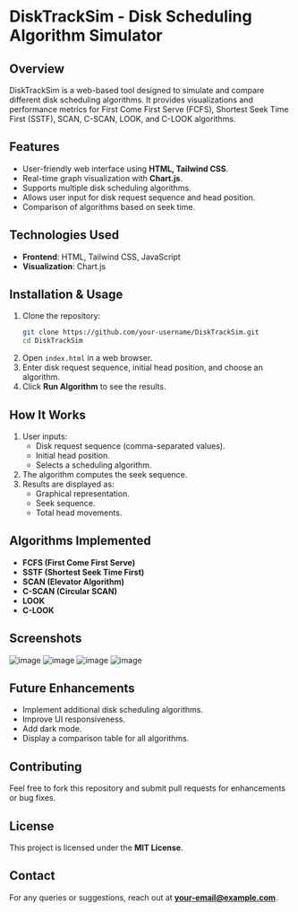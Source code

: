 # DiskTrackSim - Disk Scheduling Algorithm Simulator

## Overview
DiskTrackSim is a web-based tool designed to simulate and compare different disk scheduling algorithms. It provides visualizations and performance metrics for First Come First Serve (FCFS), Shortest Seek Time First (SSTF), SCAN, C-SCAN, LOOK, and C-LOOK algorithms.

## Features
- User-friendly web interface using **HTML, Tailwind CSS**.
- Real-time graph visualization with **Chart.js**.
- Supports multiple disk scheduling algorithms.
- Allows user input for disk request sequence and head position.
- Comparison of algorithms based on seek time.

## Technologies Used
- **Frontend**: HTML, Tailwind CSS, JavaScript
- **Visualization**: Chart.js

## Installation & Usage
1. Clone the repository:
   ```bash
   git clone https://github.com/your-username/DiskTrackSim.git
   cd DiskTrackSim
   ```
2. Open `index.html` in a web browser.
3. Enter disk request sequence, initial head position, and choose an algorithm.
4. Click **Run Algorithm** to see the results.

## How It Works
1. User inputs:
   - Disk request sequence (comma-separated values).
   - Initial head position.
   - Selects a scheduling algorithm.
2. The algorithm computes the seek sequence.
3. Results are displayed as:
   - Graphical representation.
   - Seek sequence.
   - Total head movements.

## Algorithms Implemented
- **FCFS (First Come First Serve)**
- **SSTF (Shortest Seek Time First)**
- **SCAN (Elevator Algorithm)**
- **C-SCAN (Circular SCAN)**
- **LOOK**
- **C-LOOK**

## Screenshots
![image](https://github.com/user-attachments/assets/40c489a6-2051-4ced-9b87-a3b788d698c7)
![image](https://github.com/user-attachments/assets/8a7342c5-622c-492c-8fd4-357b0cf789fc)
![image](https://github.com/user-attachments/assets/c15a08d8-28eb-478d-b564-c182f4ae6a5f)
![image](https://github.com/user-attachments/assets/0df64f3a-a139-40ff-b63a-7502f69bb684)


## Future Enhancements
- Implement additional disk scheduling algorithms.
- Improve UI responsiveness.
- Add dark mode.
- Display a comparison table for all algorithms.

## Contributing
Feel free to fork this repository and submit pull requests for enhancements or bug fixes.

## License
This project is licensed under the **MIT License**.

## Contact
For any queries or suggestions, reach out at **your-email@example.com**.


